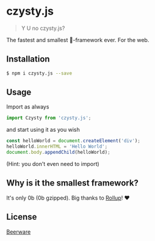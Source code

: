 # czysty.js

> Y U no czysty.js?

The fastest and smallest 🚀-framework ever. For the web.

## Installation

```sh
$ npm i czysty.js --save
```

## Usage

Import as always

```js
import Czysty from 'czysty.js';
```

and start using it as you wish

```js
const helloWorld = document.createElement('div');
helloWorld.innerHTML = 'Hello World';
document.body.appendChild(helloWorld);
```

(Hint: you don't even need to import)

## Why is it the smallest framework?

It's only 0b (0b gzipped). Big thanks to [Rollup](https://rollupjs.org)! ♥️

## License
[Beerware](https://en.wikipedia.org/wiki/Beerware)
